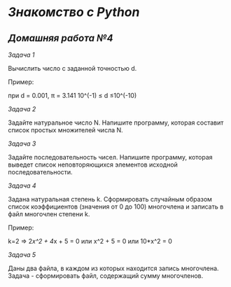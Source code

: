 # *Знакомство с Python* #
## ***Домашняя работа №4*** ##

*Задача 1*

Вычислить число c заданной точностью d.

Пример:

при d = 0.001, π = 3.141    10^(-1) ≤ d ≤10^(-10)

*Задача 2*

Задайте натуральное число N.
Напишите программу, которая составит список простых множителей числа N.

*Задача 3*

Задайте последовательность чисел. Напишите программу,
которая выведет список неповторяющихся элементов исходной последовательности.

*Задача 4*

Задана натуральная степень k. Сформировать случайным образом список коэффициентов
(значения от 0 до 100) многочлена и записать в файл многочлен степени k.

Пример:

k=2 => 2*x^2 + 4*x + 5 = 0 или x^2 + 5 = 0 или 10*x^2 = 0

*Задача 5*

Даны два файла, в каждом из которых находится запись многочлена. 
Задача - сформировать файл, содержащий сумму многочленов.